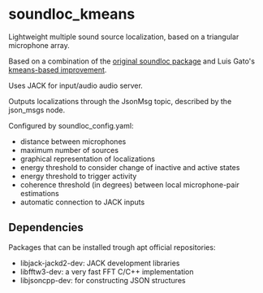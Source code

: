 # soundloc_kmeans
Lightweight multiple sound source localization, based on a triangular microphone array.

Based on a combination of the [original soundloc package](https://github.com/balkce/soundloc) and Luis Gato's [kmeans-based improvement](https://github.com/lmiguelgato/DAP_project).

Uses JACK for input/audio audio server.

Outputs localizations through the JsonMsg topic, described by the json_msgs node.

Configured by soundloc_config.yaml:
* distance between microphones
* maximum number of sources
* graphical representation of localizations
* energy threshold to consider change of inactive and active states
* energy threshold to trigger activity
* coherence threshold (in degrees) between local microphone-pair estimations
* automatic connection to JACK inputs


## Dependencies
Packages that can be installed trough apt official repositories:
* libjack-jackd2-dev: JACK development libraries
* libfftw3-dev: a very fast FFT C/C++ implementation
* libjsoncpp-dev: for constructing JSON structures


